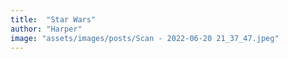 ```yaml
---
title:  "Star Wars"
author: "Harper"
image: "assets/images/posts/Scan - 2022-06-20 21_37_47.jpeg"
---
```

